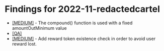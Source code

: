 # Findings for 2022-11-redactedcartel 

- [[MEDIUM]]([MEDIUM]-1466783815/README.md) - The compound() function is used with a fixed amountOutMinimum value
- [[QA]](QA/README.md)
- [[MEDIUM]]([MEDIUM]-1466844346/README.md) - Add reward token existence check in order to avoid user reward lost.
